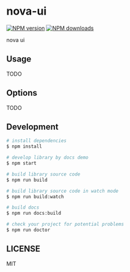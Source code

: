 # nova-ui

[![NPM version](https://img.shields.io/npm/v/nova-ui.svg?style=flat)](https://npmjs.org/package/nova-ui)
[![NPM downloads](http://img.shields.io/npm/dm/nova-ui.svg?style=flat)](https://npmjs.org/package/nova-ui)

nova ui

## Usage

TODO

## Options

TODO

## Development

```bash
# install dependencies
$ npm install

# develop library by docs demo
$ npm start

# build library source code
$ npm run build

# build library source code in watch mode
$ npm run build:watch

# build docs
$ npm run docs:build

# check your project for potential problems
$ npm run doctor
```

## LICENSE

MIT
